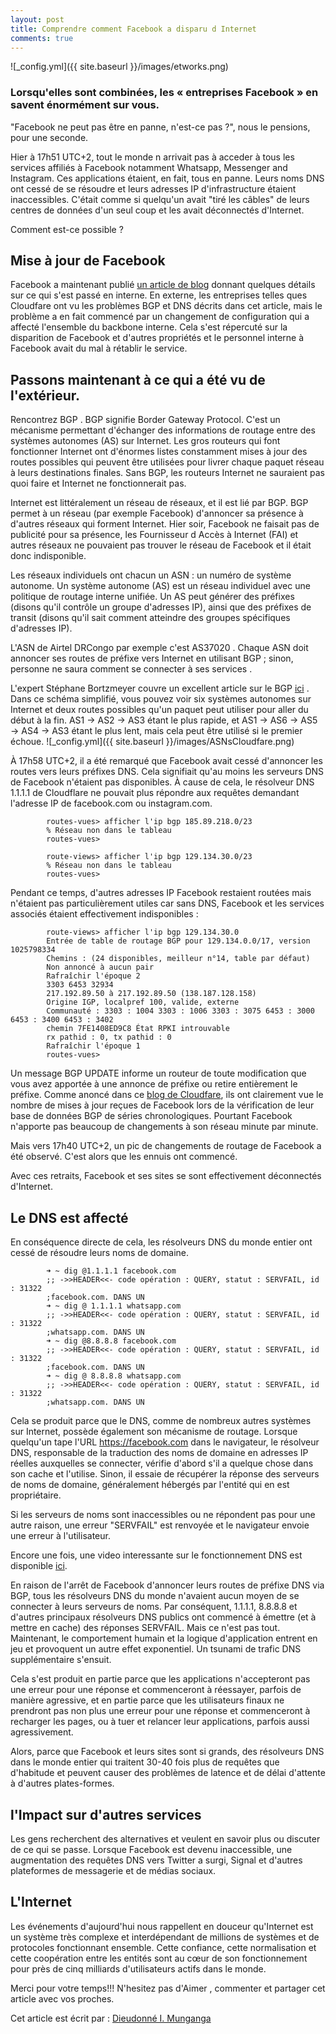 ```yaml
---
layout: post
title: Comprendre comment Facebook a disparu d Internet
comments: true
---
```

![_config.yml]({{ site.baseurl }}/images/etworks.png)
### Lorsqu'elles sont combinées, les « entreprises Facebook » en savent énormément sur vous.
"Facebook ne peut pas être en panne, n'est-ce pas ?", nous le pensions, pour une seconde.

Hier à 17h51 UTC+2, tout le monde n arrivait pas à acceder à tous les services affiliés à Facebook notamment Whatsapp, Messenger and Instagram. Ces applications étaient, en fait, tous en panne. 
Leurs noms DNS ont cessé de se résoudre et leurs adresses IP d'infrastructure étaient inaccessibles. C'était comme si quelqu'un avait "tiré les câbles" de leurs centres de données d'un seul coup et les avait déconnectés d'Internet.

Comment est-ce possible ?

## Mise à jour de Facebook
Facebook a maintenant publié [un article de blog](https://engineering.fb.com/2021/10/04/networking-traffic/outage/) donnant quelques détails sur ce qui s'est passé en interne. 
En externe, les entreprises telles ques Cloudfare ont vu les problèmes BGP et DNS décrits dans cet article, mais le problème a en fait commencé par un changement de configuration qui a affecté l'ensemble du backbone interne.
Cela s'est répercuté sur la disparition de Facebook et d'autres propriétés et le personnel interne à Facebook avait du mal à rétablir le service.

## Passons maintenant à ce qui a été vu de l'extérieur.

Rencontrez BGP . BGP signifie Border Gateway Protocol. C'est un mécanisme permettant d'échanger des informations de routage entre des systèmes autonomes (AS) sur Internet. Les gros routeurs qui font fonctionner Internet ont d'énormes listes constamment mises à jour des routes possibles qui peuvent être utilisées pour livrer chaque paquet réseau à leurs destinations finales.
 Sans BGP, les routeurs Internet ne sauraient pas quoi faire et Internet ne fonctionnerait pas.

Internet est littéralement un réseau de réseaux, et il est lié par BGP. BGP permet à un réseau (par exemple Facebook) d'annoncer sa présence à d'autres réseaux qui forment Internet. 
Hier soir, Facebook ne faisait pas de publicité pour sa présence, les Fournisseur d Accès à Internet (FAI) et autres réseaux ne pouvaient pas trouver le réseau de Facebook 
et il était donc indisponible.

Les réseaux individuels ont chacun un ASN : un numéro de système autonome. Un système autonome (AS) est un réseau individuel 
avec une politique de routage interne unifiée. Un AS peut générer des préfixes (disons qu'il contrôle un groupe d'adresses IP), 
ainsi que des préfixes de transit (disons qu'il sait comment atteindre des groupes spécifiques d'adresses IP).

L'ASN de Airtel DRCongo par exemple c'est AS37020 . Chaque ASN doit annoncer ses routes de préfixe vers Internet en utilisant BGP ; 
sinon, personne ne saura comment se connecter à ses services .

L'expert Stéphane Bortzmeyer couvre un excellent article sur le BGP [ici](https://www.bortzmeyer.org/7454.html) .
Dans ce schéma simplifié, vous pouvez voir six systèmes autonomes sur Internet et deux routes possibles qu'un paquet peut utiliser pour aller du début à la fin. AS1 → AS2 → AS3 étant le plus rapide, et AS1 → AS6 → AS5 → AS4 → AS3 étant le plus lent, mais cela peut être utilisé si le premier échoue.
![_config.yml]({{ site.baseurl }}/images/ASNsCloudfare.png)


À 17h58 UTC+2, il a été remarqué que Facebook avait cessé d'annoncer les routes vers leurs préfixes DNS. Cela signifiait qu'au moins les serveurs DNS de Facebook n'étaient pas disponibles. 
À cause de cela, le résolveur DNS 1.1.1.1 de Cloudflare ne pouvait plus répondre aux requêtes demandant l'adresse IP de facebook.com ou instagram.com.


            routes-vues> afficher l'ip bgp 185.89.218.0/23
            % Réseau non dans le tableau
            routes-vues>

            route-views> afficher l'ip bgp 129.134.30.0/23
            % Réseau non dans le tableau
            routes-vues>


Pendant ce temps, d'autres adresses IP Facebook restaient routées mais n'étaient pas particulièrement utiles car sans DNS, Facebook et les services associés étaient effectivement indisponibles :


            route-views> afficher l'ip bgp 129.134.30.0
            Entrée de table de routage BGP pour 129.134.0.0/17, version 1025798334
            Chemins : (24 disponibles, meilleur n°14, table par défaut)
            Non annoncé à aucun pair
            Rafraîchir l'époque 2
            3303 6453 32934
            217.192.89.50 à 217.192.89.50 (138.187.128.158)
            Origine IGP, localpref 100, valide, externe
            Communauté : 3303 : 1004 3303 : 1006 3303 : 3075 6453 : 3000 6453 : 3400 6453 : 3402
            chemin 7FE1408ED9C8 État RPKI introuvable
            rx pathid : 0, tx pathid : 0
            Rafraîchir l'époque 1
            routes-vues> 

Un message BGP UPDATE informe un routeur de toute modification que vous avez apportée à une annonce de préfixe ou retire entièrement le préfixe. Comme anoncé dans ce [blog de Cloudfare](https://blog.cloudflare.com/october-2021-facebook-outage/), ils ont clairement vue le nombre de mises à jour reçues de Facebook lors de la vérification de leur base de données BGP de séries chronologiques.
 Pourtant Facebook n'apporte pas beaucoup de changements à son réseau minute par minute.

Mais vers 17h40 UTC+2, un pic de changements de routage de Facebook a été observé. C'est alors que les ennuis ont commencé.

Avec ces retraits, Facebook et ses sites se sont effectivement déconnectés d'Internet.

## Le DNS est affecté
En conséquence directe de cela, les résolveurs DNS du monde entier ont cessé de résoudre leurs noms de domaine.

            ➜ ~ dig @1.1.1.1 facebook.com
            ;; ->>HEADER<<- code opération : QUERY, statut : SERVFAIL, id : 31322
            ;facebook.com. DANS UN
            ➜ ~ dig @ 1.1.1.1 whatsapp.com
            ;; ->>HEADER<<- code opération : QUERY, statut : SERVFAIL, id : 31322
            ;whatsapp.com. DANS UN
            ➜ ~ dig @8.8.8.8 facebook.com
            ;; ->>HEADER<<- code opération : QUERY, statut : SERVFAIL, id : 31322
            ;facebook.com. DANS UN
            ➜ ~ dig @ 8.8.8.8 whatsapp.com
            ;; ->>HEADER<<- code opération : QUERY, statut : SERVFAIL, id : 31322
            ;whatsapp.com. DANS UN


Cela se produit parce que le DNS, comme de nombreux autres systèmes sur Internet, possède également son mécanisme de routage.
 Lorsque quelqu'un tape l'URL https://facebook.com dans le navigateur, le résolveur DNS, responsable de la traduction des noms de domaine en adresses IP réelles auxquelles se connecter, 
 vérifie d'abord s'il a quelque chose dans son cache et l'utilise. 
 Sinon, il essaie de récupérer la réponse des serveurs de noms de domaine, généralement hébergés par l'entité qui en est propriétaire.

Si les serveurs de noms sont inaccessibles ou ne répondent pas pour une autre raison, une erreur "SERVFAIL" est renvoyée et le navigateur envoie une erreur à l'utilisateur.

Encore une fois, une video interessante sur le fonctionnement DNS est disponible [ici](https://youtu.be/QHVK666TFUI).

En raison de l'arrêt de Facebook d'annoncer leurs routes de préfixe DNS via BGP, tous les résolveurs DNS du monde n'avaient aucun moyen de se connecter à leurs serveurs de noms. 
Par conséquent, 1.1.1.1, 8.8.8.8 et d'autres principaux résolveurs DNS publics ont commencé à émettre (et à mettre en cache) des réponses SERVFAIL.
Mais ce n'est pas tout. Maintenant, le comportement humain et la logique d'application entrent en jeu et provoquent un autre effet exponentiel. Un tsunami de trafic DNS supplémentaire s'ensuit.

Cela s'est produit en partie parce que les applications n'accepteront pas une erreur pour une réponse et commenceront à réessayer, parfois de manière agressive, et en partie parce que les utilisateurs finaux ne prendront pas non plus une erreur pour une réponse et commenceront à recharger les pages, ou à tuer et relancer leur applications, parfois aussi agressivement.

Alors, parce que Facebook et leurs sites sont si grands, des résolveurs DNS dans le monde entier qui traitent 30-40 fois plus de requêtes que d'habitude et peuvent causer des problèmes de latence et de délai d'attente à d'autres plates-formes.

## l'Impact sur d'autres services
Les gens recherchent des alternatives et veulent en savoir plus ou discuter de ce qui se passe.
 Lorsque Facebook est devenu inaccessible, une augmentation des requêtes DNS vers Twitter a surgi, Signal et d'autres plateformes de messagerie et de médias sociaux.

## L'Internet
Les événements d'aujourd'hui nous rappellent en douceur qu'Internet est un système très complexe et interdépendant de millions de systèmes et de protocoles fonctionnant ensemble. 
Cette confiance, cette normalisation et cette coopération entre les entités sont au cœur de son fonctionnement pour près de cinq milliards d'utilisateurs actifs dans le monde.































Merci pour votre temps!!!
N'hesitez pas d'Aimer , commenter et partager cet article avec vos proches.

Cet article est écrit par : [Dieudonné I. Munganga](https://monsieurpapa.github.io/about/)